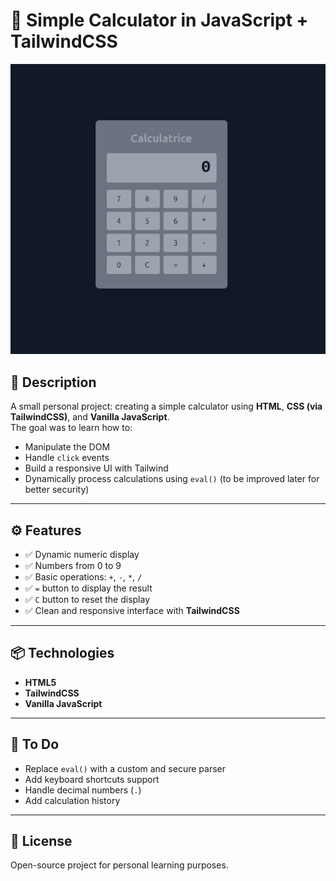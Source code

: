 # 📱 Simple Calculator in JavaScript + TailwindCSS

![Calculator](./cal.png)

## 📖 Description

A small personal project: creating a simple calculator using **HTML**, **CSS (via TailwindCSS)**, and **Vanilla JavaScript**.  
The goal was to learn how to:
- Manipulate the DOM
- Handle `click` events
- Build a responsive UI with Tailwind
- Dynamically process calculations using `eval()` (to be improved later for better security)

---

## ⚙️ Features

- ✅ Dynamic numeric display
- ✅ Numbers from 0 to 9
- ✅ Basic operations: `+`, `-`, `*`, `/`
- ✅ `=` button to display the result
- ✅ `C` button to reset the display
- ✅ Clean and responsive interface with **TailwindCSS**

---

## 📦 Technologies

- **HTML5**
- **TailwindCSS**
- **Vanilla JavaScript**

---

## 📌 To Do

- Replace `eval()` with a custom and secure parser
- Add keyboard shortcuts support
- Handle decimal numbers (`.`)
- Add calculation history

---

## 📄 License

Open-source project for personal learning purposes.



